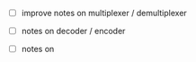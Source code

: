 - [ ] improve notes on multiplexer / demultiplexer
- [ ] notes on decoder / encoder
- [ ] notes on 

